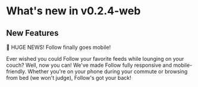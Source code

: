 # What's new in v0.2.4-web

## New Features

🎉 HUGE NEWS! Follow finally goes mobile!

Ever wished you could Follow your favorite feeds while lounging on your couch? Well, now you can! We've made Follow fully responsive and mobile-friendly. Whether you're on your phone during your commute or browsing from bed (we won't judge), Follow's got your back!
